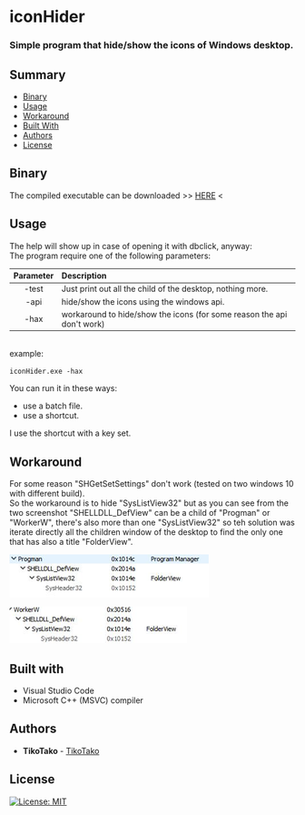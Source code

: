 # iconHider

### Simple program that hide/show the icons of Windows desktop.

## Summary
  - [Binary](#binary)
  - [Usage](#usage)
  - [Workaround](#workaround)
  - [Built With](#built-with)
  - [Authors](#authors)
  - [License](#license)

## Binary
  The compiled executable can be downloaded >> [HERE](https://github.com/TikoTako/iconHider/releases/) <

## Usage
The help will show up in case of opening it with dbclick, anyway:
<br />The program require one of the following parameters:

| Parameter | Description |
|:-:|:-|
|-test|Just print out all the child of the desktop, nothing more.|
|-api|hide/show the icons using the windows api.|
|-hax|workaround to hide/show the icons (for some reason the api don't work)|
<br />example:

    iconHider.exe -hax

You can run it in these ways:
  * use a batch file.
  * use a shortcut.

I use the shortcut with a key set.

## Workaround
For some reason "SHGetSetSettings" don't work (tested on two windows 10 with different build).<br />
So the workaround is to hide "SysListView32" but as you can see from the two screenshot "SHELLDLL_DefView" can be a child of "Progman" or "WorkerW", there's also more than one "SysListView32" so teh solution was iterate directly all the children window of the desktop to find the only one that has also a title "FolderView".

![Progman](https://raw.githubusercontent.com/TikoTako/TikoTako/main/img/progman-shell-syslist%20%5Bstatic%20wallpaper%5D.JPG)

![WorkerW](https://raw.githubusercontent.com/TikoTako/TikoTako/main/img/workerw-shell-syslist%20%5Bstatic%20and%20slideshow%5D.JPG)


## Built with
* Visual Studio Code
* Microsoft C++ (MSVC) compiler

## Authors
  - **TikoTako** - [TikoTako](https://github.com/TikoTako)

## License
[![License: MIT](https://img.shields.io/badge/License-MIT-green.svg)](https://opensource.org/licenses/MIT)
